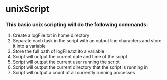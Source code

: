 # unixScript

### This basic unix scripting will do the following commands:
1. Create a logFile.txt in home directory
2. Separate each task in the script with an output line characters and store it into a variable
3. Store the full path of logFile.txt ito a variable
4. Script will output the current date and time of the script
5. Script will output the current user running the script
6. Script will output the current directory that the script is running in
7. Script will output a count of all currently running processes